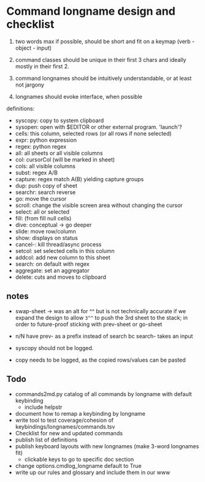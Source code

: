 # Command longname design and checklist

1) two words max if possible, should be short and fit on a keymap (verb - object - input)

2) command classes should be unique in their first 3 chars and ideally mostly in their first 2.

3) command longnames should be intuitively understandable, or at least not jargony

4) longnames should evoke interface, when possible

definitions:
- syscopy: copy to system clipboard
- sysopen: open with $EDITOR or other external program.  'launch'?
- cells: this column, selected rows (or all rows if none selected)
- expr: python expression
- regex: python regex
- all: all sheets or all visible columns
- col: cursorCol (will be marked in sheet)
- cols: all visible columns
- subst: regex A/B
- capture: regex match A(B) yielding capture groups
- dup: push copy of sheet
- searchr: search reverse
- go: move the cursor
- scroll: change the visible screen area without changing the cursor
- select: all or selected
- fill: (from fill null cells)
- dive: conceptual -> go deeper
- slide: move row/column
- show: displays on status
- cancel-: kill thread/async process
- setcol: set selected cells in this column
- addcol: add new column to this sheet
- search: on default with regex
- aggregate: set an aggregator
- delete: cuts and moves to clipboard

## notes 

- swap-sheet -> was an alt for ^^ but is not technically accurate if we expand the design to allow `3^^` to push the 3rd sheet to the stack; in order to future-proof sticking with prev-sheet or go-sheet
- n/N have prev- as a prefix instead of search bc search- takes an input

- syscopy should not be logged.
- copy needs to be logged, as the copied rows/values can be pasted

## Todo

- commands2md.py catalog of all commands by longname with default keybinding
  - include helpstr
- document how to remap a keybinding by longname
- write tool to test coverage/cohesion of keybindings/longnames/commands.tsv
- Checklist for new and updated commands
- publish list of definitions
- publish keyboard layouts with new longnames (make 3-word longnames fit)
   - clickable keys to go to specific doc section
- change options.cmdlog_longname default to True
- write up our rules and glossary and include them in our www



